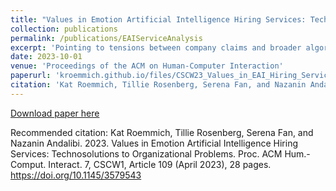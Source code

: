 ```yaml
---
title: "Values in Emotion Artificial Intelligence Hiring Services: Technosolutions to Organizational Problems"
collection: publications
permalink: /publications/EAIServiceAnalysis 
excerpt: 'Pointing to tensions between company claims and broader algorithmic fairness and equity scholarship, we argue that EAI service claims dangerously obscure the potential harms introduced by EAI and reinforce exclusionary hiring practices despite their concurrent claims of debiasing hiring processes and outcomes. Lastly, we discuss this work’s implications for design and policy to address deception and unfairness in EAI hiring services.'
date: 2023-10-01
venue: 'Proceedings of the ACM on Human-Computer Interaction'
paperurl: 'kroemmich.github.io/files/CSCW23_Values_in_EAI_Hiring_Services.pdf'
citation: 'Kat Roemmich, Tillie Rosenberg, Serena Fan, and Nazanin Andalibi. 2023. Values in Emotion Artificial Intelligence Hiring Services: Technosolutions to Organizational Problems. Proc. ACM Hum.-Comput. Interact. 7, CSCW1, Article 109 (April 2023), 28 pages. https://doi.org/10.1145/3579543'
---
```



[Download paper here](https://kroemmich.github.io/files/CSCW23_Values_in_EAI_Hiring_Services.pdf)


Recommended citation: Kat Roemmich, Tillie Rosenberg, Serena Fan, and Nazanin Andalibi. 2023. Values in Emotion Artificial Intelligence Hiring Services: Technosolutions to Organizational Problems. Proc. ACM Hum.-Comput. Interact. 7, CSCW1, Article 109 (April 2023), 28 pages. https://doi.org/10.1145/3579543
